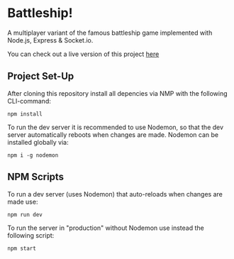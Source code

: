 # Battleship!
A multiplayer variant of the famous battleship game implemented with Node.js, Express & Socket.io. 

You can check out a live version of this project [here](https://battleship-websockets-game.herokuapp.com/)

## Project Set-Up

After cloning this repository install all depencies via NMP with the following CLI-command:

`npm install`

To run the dev server it is recommended to use Nodemon, so that the dev server automatically reboots when changes are made. Nodemon can be installed globally via:

`npm i -g nodemon`

## NPM Scripts

To run a dev server (uses Nodemon) that auto-reloads when changes are made use:

`npm run dev`

To run the server in "production" without Nodemon use instead the following script:

`npm start`
